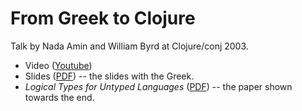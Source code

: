 From Greek to Clojure
=====================

Talk by Nada Amin and William Byrd at Clojure/conj 2003.

* Video ([Youtube](http://www.youtube.com/watch?v=7kPMFkNm2dw))
* Slides ([PDF](http://lampwww.epfl.ch/~amin/clj/grk.pdf)) -- the slides with the Greek.
* _Logical Types for Untyped Languages_ ([PDF](http://www.ccs.neu.edu/racket/pubs/icfp10-thf.pdf)) -- the paper shown towards the end.
